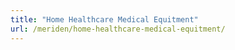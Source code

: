 ```yaml
---
title: "Home Healthcare Medical Equitment"
url: /meriden/home-healthcare-medical-equitment/
---
```

